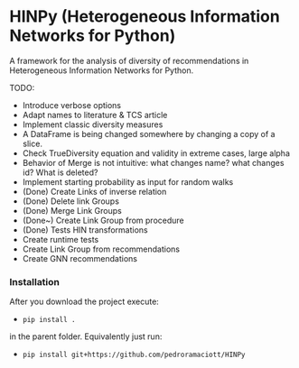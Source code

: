 # HINPy (Heterogeneous Information Networks for Python)

A framework for the analysis of diversity of recommendations in Heterogeneous Information Networks for Python.


TODO:

- Introduce verbose options
- Adapt names to literature & TCS article
- Implement classic diversity measures
- A DataFrame is being changed somewhere by changing a copy of a slice.
- Check TrueDiversity equation and validity in extreme cases, large alpha
- Behavior of Merge is not intuitive: what changes name? what changes id? What is deleted?
- Implement starting probability as input for random walks
- (Done) Create Links of inverse relation
- (Done) Delete link Groups
- (Done) Merge Link Groups
- (Done~) Create Link Group from procedure
- (Done) Tests HIN transformations
- Create runtime tests
- Create Link Group from recommendations
- Create GNN recommendations

### Installation
After you download the project execute:

- `pip install .` 

in the parent folder. Equivalently just run:

- `pip install git+https://github.com/pedroramaciott/HINPy`
